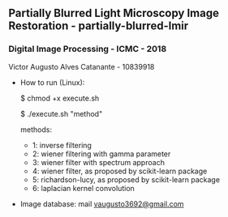 ## Partially Blurred Light Microscopy Image Restoration - partially-blurred-lmir
### Digital Image Processing - ICMC - 2018
Victor Augusto Alves Catanante - 10839918

- How to run (Linux):

  $ chmod +x execute.sh
  
  $ ./execute.sh "method"

  methods:
    - 1: inverse filtering
    - 2: wiener filtering with gamma parameter
    - 3: wiener filter with spectrum approach
    - 4: wiener filter, as proposed by scikit-learn package
    - 5: richardson-lucy, as proposed by scikit-learn package
    - 6: laplacian kernel convolution 
    
- Image database: mail vaugusto3692@gmail.com
